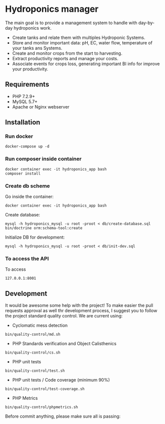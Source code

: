 # Hydroponics manager

The main goal is to provide a management system to handle with day-by-day hydroponics work.

- Create tanks and relate them with multiples Hydroponic Systems.
- Store and monitor important data: pH, EC, water flow, temperature of your tanks ans Systems.
- Create and monitor crops from the start to harvesting.
- Extract productivity reports and manage your costs.
- Associate events for crops loss, generating important BI info for improve your productivity.

## Requirements

- PHP 7.2.9+
- MySQL 5.7+
- Apache or Nginx webserver

## Installation

### Run docker

```
docker-compose up -d
```

### Run composer inside container

```
docker container exec -it hydroponics_app bash
composer install
```

### Create db scheme

Go inside the container:

```
docker container exec -it hydroponics_app bash
```

Create database: 

```
mysql -h hydroponics_mysql -u root -proot < db/create-database.sql
bin/doctrine orm:schema-tool:create
```

Initialize DB for development:

```
mysql -h hydroponics_mysql -u root -proot < db/init-dev.sql
```

### To access the API

To access

```
127.0.0.1:8001
```
 
## Development

It would be awesome some help with the project! To make easier the pull requests approval
as well thr development process, I suggest you to follow the project standard quality control.
We are current using:

- Cyclomatic mess detection
```
bin/quality-control/md.sh
```
- PHP Standards verification and Object Calisthenics
```
bin/quality-control/cs.sh
```
- PHP unit tests
```
bin/quality-control/test.sh
```
- PHP unit tests / Code coverage (minimum 90%)
```
bin/quality-control/test-coverage.sh
```
- PHP Metrics
```
bin/quality-control/phpmetrics.sh
```

Before commit anything, please make sure all is passing:
